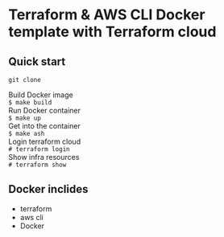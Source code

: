 # Terraform & AWS CLI Docker template with Terraform cloud

## Quick start

`git clone`

Build Docker image  
`$ make build`  
Run Docker container  
`$ make up`  
Get into the container  
`$ make ash`  
Login terraform cloud  
`# terraform login`  
Show infra resources  
`# terraform show`  

## Docker inclides

- terraform
- aws cli
- Docker
